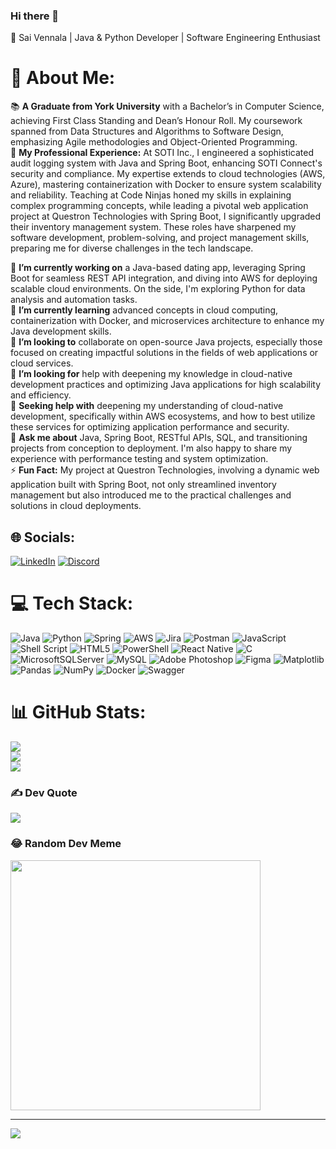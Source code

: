### Hi there 👋
🌟 Sai Vennala | Java & Python Developer | Software Engineering Enthusiast

# 💫 About Me:

📚 **A Graduate from York University** with a Bachelor’s in Computer Science, achieving First Class Standing and Dean’s Honour Roll. My coursework spanned from Data Structures and Algorithms to Software Design, emphasizing Agile methodologies and Object-Oriented Programming.<br>
💼 **My Professional Experience:** At SOTI Inc., I engineered a sophisticated audit logging system with Java and Spring Boot, enhancing SOTI Connect's security and compliance. My expertise extends to cloud technologies (AWS, Azure), mastering containerization with Docker to ensure system scalability and reliability. Teaching at Code Ninjas honed my skills in explaining complex programming concepts, while leading a pivotal web application project at Questron Technologies with Spring Boot, I significantly upgraded their inventory management system. These roles have sharpened my software development, problem-solving, and project management skills, preparing me for diverse challenges in the tech landscape. 

🔭 **I’m currently working on** a Java-based dating app, leveraging Spring Boot for seamless REST API integration, and diving into AWS for deploying scalable cloud environments. On the side, I'm exploring Python for data analysis and automation tasks.<br>🌱 **I’m currently learning** advanced concepts in cloud computing, containerization with Docker, and microservices architecture to enhance my Java development skills.<br>👯 **I’m looking to** collaborate on open-source Java projects, especially those focused on creating impactful solutions in the fields of web applications or cloud services.<br>🤔 **I’m looking for** help with deepening my knowledge in cloud-native development practices and optimizing Java applications for high scalability and efficiency.<br>🤝 **Seeking help with** deepening my understanding of cloud-native development, specifically within AWS ecosystems, and how to best utilize these services for optimizing application performance and security.<br>💬 **Ask me about** Java, Spring Boot, RESTful APIs, SQL, and transitioning projects from conception to deployment. I'm also happy to share my experience with performance testing and system optimization.<br>⚡ **Fun Fact:** My project at Questron Technologies, involving a dynamic web application built with Spring Boot, not only streamlined inventory management but also introduced me to the practical challenges and solutions in cloud deployments.



## 🌐 Socials:
[![LinkedIn](https://img.shields.io/badge/LinkedIn-%230077B5.svg?logo=linkedin&logoColor=white)](https://linkedin.com/in/sai-vennala) [![Discord](https://img.shields.io/badge/Discord-%237289DA.svg?logo=discord&logoColor=white)](https://discord.gg/pghKmMUZ) 

# 💻 Tech Stack:
![Java](https://img.shields.io/badge/java-%23ED8B00.svg?style=for-the-badge&logo=openjdk&logoColor=white) ![Python](https://img.shields.io/badge/python-3670A0?style=for-the-badge&logo=python&logoColor=ffdd54) ![Spring](https://img.shields.io/badge/spring-%236DB33F.svg?style=for-the-badge&logo=spring&logoColor=white) ![AWS](https://img.shields.io/badge/AWS-%23FF9900.svg?style=for-the-badge&logo=amazon-aws&logoColor=white) ![Jira](https://img.shields.io/badge/jira-%230A0FFF.svg?style=for-the-badge&logo=jira&logoColor=white) ![Postman](https://img.shields.io/badge/Postman-FF6C37?style=for-the-badge&logo=postman&logoColor=white) ![JavaScript](https://img.shields.io/badge/javascript-%23323330.svg?style=for-the-badge&logo=javascript&logoColor=%23F7DF1E)  ![Shell Script](https://img.shields.io/badge/shell_script-%23121011.svg?style=for-the-badge&logo=gnu-bash&logoColor=white) ![HTML5](https://img.shields.io/badge/html5-%23E34F26.svg?style=for-the-badge&logo=html5&logoColor=white) ![PowerShell](https://img.shields.io/badge/PowerShell-%235391FE.svg?style=for-the-badge&logo=powershell&logoColor=white) ![React Native](https://img.shields.io/badge/react_native-%2320232a.svg?style=for-the-badge&logo=react&logoColor=%2361DAFB) ![C](https://img.shields.io/badge/c-%2300599C.svg?style=for-the-badge&logo=c&logoColor=white) ![MicrosoftSQLServer](https://img.shields.io/badge/Microsoft%20SQL%20Server-CC2927?style=for-the-badge&logo=microsoft%20sql%20server&logoColor=white) ![MySQL](https://img.shields.io/badge/mysql-%2300000f.svg?style=for-the-badge&logo=mysql&logoColor=white) ![Adobe Photoshop](https://img.shields.io/badge/adobe%20photoshop-%2331A8FF.svg?style=for-the-badge&logo=adobe%20photoshop&logoColor=white) ![Figma](https://img.shields.io/badge/figma-%23F24E1E.svg?style=for-the-badge&logo=figma&logoColor=white) ![Matplotlib](https://img.shields.io/badge/Matplotlib-%23ffffff.svg?style=for-the-badge&logo=Matplotlib&logoColor=black) ![Pandas](https://img.shields.io/badge/pandas-%23150458.svg?style=for-the-badge&logo=pandas&logoColor=white) ![NumPy](https://img.shields.io/badge/numpy-%23013243.svg?style=for-the-badge&logo=numpy&logoColor=white) ![Docker](https://img.shields.io/badge/docker-%230db7ed.svg?style=for-the-badge&logo=docker&logoColor=white)  ![Swagger](https://img.shields.io/badge/-Swagger-%23Clojure?style=for-the-badge&logo=swagger&logoColor=white)

# 📊 GitHub Stats:
![](https://github-readme-stats.vercel.app/api?username=vennala-sai&theme=react&hide_border=false&include_all_commits=false&count_private=true)<br/>
![](https://github-readme-streak-stats.herokuapp.com/?user=vennala-sai&theme=react&hide_border=false)<br/>
![](https://github-readme-stats.vercel.app/api/top-langs/?username=vennala-sai&theme=react&hide_border=false&include_all_commits=false&count_private=true&layout=compact)

### ✍️ Dev Quote
![](https://quotes-github-readme.vercel.app/api?type=horizontal&theme=tokyonight)

### 😂 Random Dev Meme
<img src='https://randommeme-five.vercel.app/' style="height: 400px;"/>

---
[![](https://visitcount.itsvg.in/api?id=vennala-sai&icon=1&color=0)](https://visitcount.itsvg.in)

<!-- Proudly created with GPRM ( https://gprm.itsvg.in ) -->
